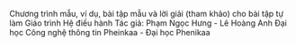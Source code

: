 Chương trình mẫu, ví dụ, bài tập mẫu và lời giải (tham khảo) cho bài tập tự làm Giáo trình Hệ điều hành
Tác giả: Phạm Ngọc Hưng - Lê Hoàng Anh
Đại học Công nghệ thông tin Pheinkaa - Đại học Phenikaa
